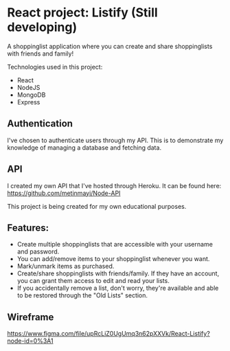 # React project: Listify (Still developing)

A shoppinglist application where you can create and share shoppinglists with friends and family!

Technologies used in this project:
* React
* NodeJS
* MongoDB
* Express

## Authentication
I've chosen to authenticate users through my API. This is to demonstrate my knowledge of managing a database and fetching data.

## API
I created my own API that I've hosted through Heroku. It can be found here:
https://github.com/metinmayi/Node-API

This project is being created for my own educational purposes.

## Features:
* Create multiple shoppinglists that are accessible with your username and password.
* You can add/remove items to your shoppinglist whenever you want.
* Mark/unmark items as purchased.
* Create/share shoppinglists with friends/family. If they have an account, you can grant them access to edit and read your lists.
* If you accidentally remove a list, don't worry, they're available and able to be restored through the "Old Lists" section.



## Wireframe
https://www.figma.com/file/upRcLiZ0UgUmq3n62pXXVk/React-Listify?node-id=0%3A1
